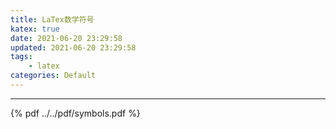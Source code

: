 ```yaml
---
title: LaTex数学符号
katex: true
date: 2021-06-20 23:29:58
updated: 2021-06-20 23:29:58
tags:
	- latex
categories: Default
---
```




<!-- more -->

---

{% pdf ../../pdf/symbols.pdf %}

<!-- Q.E.D. -->

